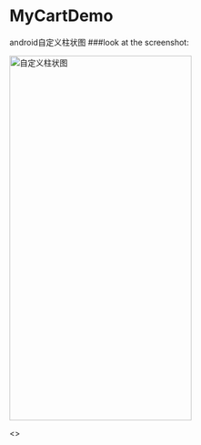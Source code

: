 # MyCartDemo
android自定义柱状图
###look at the screenshot:

<img src="http://img.blog.csdn.net/20161220225449350?watermark/2/text/aHR0cDovL2Jsb2cuY3Nkbi5uZXQvbHloaGo=/font/5a6L5L2T/fontsize/400/fill/I0JBQkFCMA==/dissolve/70/gravity/SouthEast" width = "320" height = "640" alt="自定义柱状图" align=center />

<>

